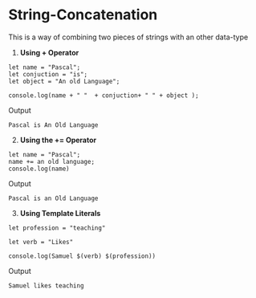 # String-Concatenation 
This is a way of combining two pieces of strings with an other data-type


1. __Using + Operator__
```
let name = "Pascal";
let conjuction = "is";
let object = "An old Language";

console.log(name + " "  + conjuction+ " " + object );
```

Output
```
Pascal is An Old Language

```
2. __Using the += Operator__


```
let name = "Pascal";
name += an old language;
console.log(name)

```

Output


```
Pascal is an Old Language

```

3. __Using Template Literals__
```
let profession = "teaching"

let verb = "Likes"

console.log(Samuel $(verb) $(profession))
```
Output


```
Samuel likes teaching

```